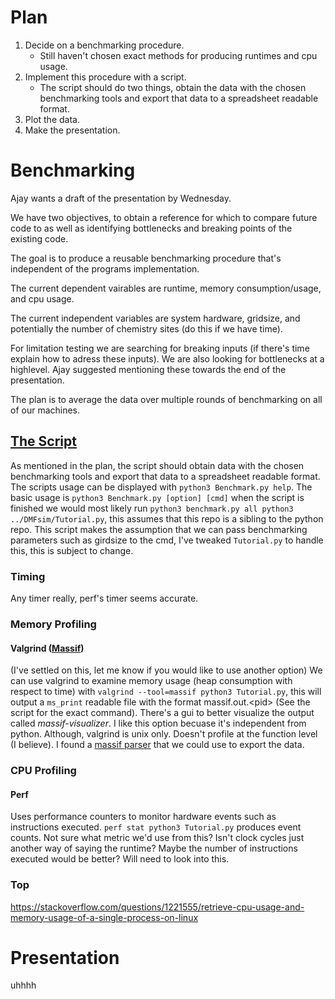 # Plan
1. Decide on a benchmarking procedure.
    * Still haven't chosen exact methods for producing runtimes and cpu usage.
2. Implement this procedure with a script.
    * The script should do two things, obtain the data with the chosen benchmarking tools and export that data to a spreadsheet readable format.
3. Plot the data.
4. Make the presentation.


# Benchmarking
Ajay wants a draft of the presentation by Wednesday.

We have two objectives, to obtain a reference for which to compare future code to as well as identifying bottlenecks and breaking points of the existing code.

The goal is to produce a reusable benchmarking procedure that's independent of the programs implementation.

The current dependent vairables are runtime, memory consumption/usage, and cpu usage.

The current independent variables are system hardware, gridsize, and potentially the number of chemistry sites (do this if we have time).

For limitation testing we are searching for breaking inputs (if there's time explain how to adress these inputs). We are also looking for bottlenecks at a highlevel. Ajay suggested mentioning these towards the end of the presentation.

The plan is to average the data over multiple rounds of benchmarking on all of our machines.


## [The Script](Benchmark.py)
As mentioned in the plan, the script should obtain data with the chosen benchmarking tools and export that data to a spreadsheet readable format. The scripts usage can be displayed with `python3 Benchmark.py help`. The basic usage is `python3 Benchmark.py [option] [cmd]` when the script is finished we would most likely run `python3 benchmark.py all python3 ../DMFsim/Tutorial.py`, this assumes that this repo is a sibling to the python repo. This script makes the assumption that we can pass benchmarking parameters such as girdsize to the cmd, I've tweaked `Tutorial.py` to handle this, this is subject to change.


### Timing

Any timer really, perf's timer seems accurate.


### Memory Profiling

#### Valgrind ([Massif](https://valgrind.org/docs/manual/ms-manual.html))
(I've settled on this, let me know if you would like to use another option) We can use valgrind to examine memory usage (heap consumption with respect to time) with `valgrind --tool=massif python3 Tutorial.py`, this will output a `ms_print` readable file with the format massif.out.\<pid\> (See the script for the exact command). There's a gui to better visualize the output called *massif-visualizer*. I like this option becuase it's independent from python. Although, valgrind is unix only. Doesn't profile at the function level (I believe). I found a [massif parser](https://github.com/MathieuTurcotte/msparser) that we could use to export the data.


### CPU Profiling

#### Perf
Uses performance counters to monitor hardware events such as instructions executed. `perf stat python3 Tutorial.py` produces event counts. Not sure what metric we'd use from this? Isn't clock cycles just another way of saying the runtime? Maybe the number of instructions executed would be better? Will need to look into this.

### Top
https://stackoverflow.com/questions/1221555/retrieve-cpu-usage-and-memory-usage-of-a-single-process-on-linux


# Presentation

uhhhh